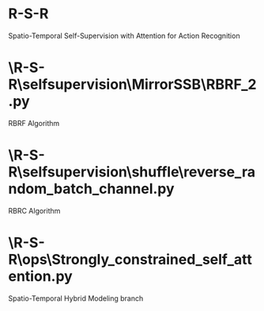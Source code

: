 # R-S-R
Spatio-Temporal Self-Supervision with Attention for Action Recognition
# \R-S-R\selfsupervision\MirrorSSB\RBRF_2.py
RBRF Algorithm
# \R-S-R\selfsupervision\shuffle\reverse_random_batch_channel.py
RBRC Algorithm
# \R-S-R\ops\Strongly_constrained_self_attention.py
Spatio-Temporal Hybrid Modeling branch
